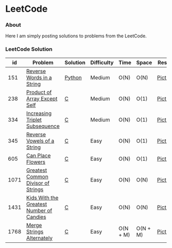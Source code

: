 LeetCode
=========

### About
Here I am simply posting solutions to problems from the LeetCode.

### LeetCode Solution
| id | Problem | Solution | Difficulty | Time | Space | Result |
|----| ------- | -------- | ---------- | ---- | ----- | ------ |
| 151|[Reverse Words in a String](https://leetcode.com/problems/reverse-words-in-a-string/description/?envType=study-plan-v2&envId=leetcode-75)|[Python](./src/151_Reverse_Words_in_a_String/151_Reverse_Words_in_a_String.py)|Medium|O(N)|O(N)|[Picture](./assets/151_Reverse_Words_in_a_String.png)|
| 238|[Product of Array Except Self](https://leetcode.com/problems/product-of-array-except-self/description/?envType=study-plan-v2&envId=leetcode-75)|[C](./src/238_Product_of_Array_Except_Self/238_Product_of_Array_Except_Self.c)|Medium|O(N)|O(1)|[Picture](./assets/238_Product_of_Array_Except_Self.png)|
| 334|[Increasing Triplet Subsequence](https://leetcode.com/problems/increasing-triplet-subsequence/description/?envType=study-plan-v2&envId=leetcode-75)|[C](./src/334_Increasing_Triplet_Subsequence/334_Increasing_Triplet_Subsequence.c)|Medium|O(N)|O(1)|[Picture](./assets/334_Increasing_Triplet_Subsequence.png)|
| 345|[Reverse Vowels of a String](https://leetcode.com/problems/reverse-vowels-of-a-string/description/?envType=study-plan-v2&envId=leetcode-75)|[C](./src/345_Reverse_Vowels_of_a_String/345_Reverse_Vowels_of_a_String.c)|Easy|O(N)|O(1)|[Picture](./assets/345_Reverse_Vowels_of_a_String.png)|
| 605|[Can Place Flowers](https://leetcode.com/problems/can-place-flowers/description/?envType=study-plan-v2&envId=leetcode-75)|[C](./src/605_Can_Place_Flowers/605_Can_Place_Flowers.c)|Easy|O(N)|O(1)|[Picture](./assets/605_Can_Place_Flowers.png)|
| 1071|[Greatest Common Divisor of Strings](https://leetcode.com/problems/greatest-common-divisor-of-strings/description/?envType=study-plan-v2&envId=leetcode-75)|[C](./src/1071_Greatest_Common_Divisor_of_Strings/1071_Greatest_Common_Divisor_of_Strings.c)|Easy|O(N)|O(N)|[Picture](./assets/1071_Greatest_Common_Divisor_of_Strings.png)|
| 1431|[Kids With the Greatest Number of Candies](https://leetcode.com/problems/kids-with-the-greatest-number-of-candies/description/?envType=study-plan-v2&envId=leetcode-75)|[C](./src/1431_Kids_With_the_Greatest_Number_of_Candies/1431_Kids_With_the_Greatest_Number_of_Candies.c)|Easy|O(N)|O(N)|[Picture](./assets/1431_Kids_With_the_Greatest_Number_of_Candies.png)|
| 1768|[Merge Strings Alternately](https://leetcode.com/problems/merge-strings-alternately/description/?envType=study-plan-v2&envId=leetcode-75)|[C](./src/1768_Merge_Strings_Alternately/1768_Merge_Strings_Alternately.c)|Easy|O(N + M)|O(N + M)|[Picture](./assets/1768_Merge_Strings_Alternately.png)|
